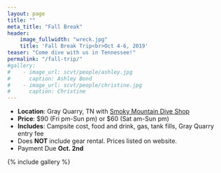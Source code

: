 ```yaml
---
layout: page
title: ""
meta_title: "Fall Break"
header:
    image_fullwidth: "wreck.jpg"
    title: 'Fall Break Trip<br>Oct 4-6, 2019'
teaser: "Come dive with us in Tennessee!"
permalink: "/fall-trip/"
#gallery:
#    - image_url: scvt/people/ashley.jpg
#      caption: Ashley Bond
#    - image_url: scvt/people/christine.jpg
#      caption: Christine
---
```


- __Location__: Gray Quarry, TN with [Smoky Mountain Dive Shop](http://www.smokymountaindivers.com/)  
- __Price__: $90 (Fri pm-Sun pm) or $60 (Sat am-Sun pm)  
- __Includes__: Campsite cost, food and drink, gas, tank fills, Gray Quarry entry fee
- Does __NOT__ include gear rental. Prices listed on website.
- Payment Due __Oct. 2nd__  

{% include gallery %}
